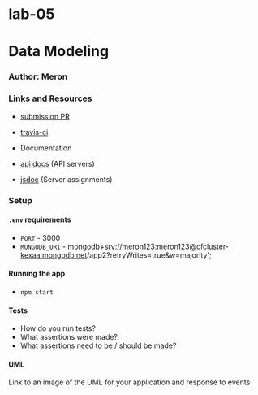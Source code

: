 # lab-05
# Data Modeling
### Author: Meron

### Links and Resources
* [submission PR](https://github.com/meron-401n14/lab-05/pull/1)
* [travis-ci]()

* Documentation
* [api docs](http://xyz.com) (API servers)
* [jsdoc](http://xyz.com) (Server assignments)


### Setup
#### `.env` requirements
* `PORT` - 3000
* `MONGODB_URI` - mongodb+srv://meron123:meron123@cfcluster-kexaa.mongodb.net/app2?retryWrites=true&w=majority';

#### Running the app
* `npm start`

  
#### Tests
* How do you run tests?
* What assertions were made?
* What assertions need to be / should be made?

#### UML
Link to an image of the UML for your application and response to events








